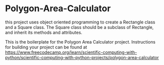 # Polygon-Area-Calculator
this project uses object oriented programming to create a Rectangle class and a Square class. The Square class should be a subclass of Rectangle, and inherit its methods and attributes.

This is the boilerplate for the Polygon Area Calculator project. Instructions for building your project can be found at https://www.freecodecamp.org/learn/scientific-computing-with-python/scientific-computing-with-python-projects/polygon-area-calculator
